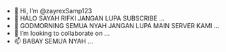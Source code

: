 - 👋 Hi, I’m @zayrexSamp123
- 👀 HALO SAYAH RIFKI JANGAN LUPA SUBSCRIBE ...
- 🌱 GODMORNING SEMUA NYAH JANGAN LUPA MAIN SERVER KAMI ...
- 💞️ I’m looking to collaborate on ...
- 📫 BABAY SEMUA NYAH  ...

<!---
zayrexSamp123/zayrexSamp123 is a ✨ special ✨ repository because its `README.md` (this file) appears on your GitHub profile.
You can click the Preview link to take a look at your changes.
--->
